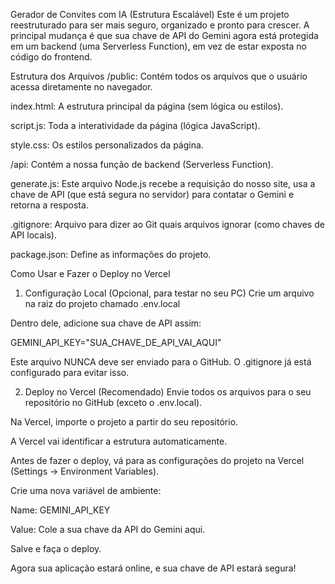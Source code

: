 Gerador de Convites com IA (Estrutura Escalável)
Este é um projeto reestruturado para ser mais seguro, organizado e pronto para crescer. A principal mudança é que sua chave de API do Gemini agora está protegida em um backend (uma Serverless Function), em vez de estar exposta no código do frontend.

Estrutura dos Arquivos
/public: Contém todos os arquivos que o usuário acessa diretamente no navegador.

index.html: A estrutura principal da página (sem lógica ou estilos).

script.js: Toda a interatividade da página (lógica JavaScript).

style.css: Os estilos personalizados da página.

/api: Contém a nossa função de backend (Serverless Function).

generate.js: Este arquivo Node.js recebe a requisição do nosso site, usa a chave de API (que está segura no servidor) para contatar o Gemini e retorna a resposta.

.gitignore: Arquivo para dizer ao Git quais arquivos ignorar (como chaves de API locais).

package.json: Define as informações do projeto.

Como Usar e Fazer o Deploy no Vercel
1. Configuração Local (Opcional, para testar no seu PC)
Crie um arquivo na raiz do projeto chamado .env.local

Dentro dele, adicione sua chave de API assim:

GEMINI_API_KEY="SUA_CHAVE_DE_API_VAI_AQUI"

Este arquivo NUNCA deve ser enviado para o GitHub. O .gitignore já está configurado para evitar isso.

2. Deploy no Vercel (Recomendado)
Envie todos os arquivos para o seu repositório no GitHub (exceto o .env.local).

Na Vercel, importe o projeto a partir do seu repositório.

A Vercel vai identificar a estrutura automaticamente.

Antes de fazer o deploy, vá para as configurações do projeto na Vercel (Settings -> Environment Variables).

Crie uma nova variável de ambiente:

Name: GEMINI_API_KEY

Value: Cole a sua chave da API do Gemini aqui.

Salve e faça o deploy.

Agora sua aplicação estará online, e sua chave de API estará segura!
